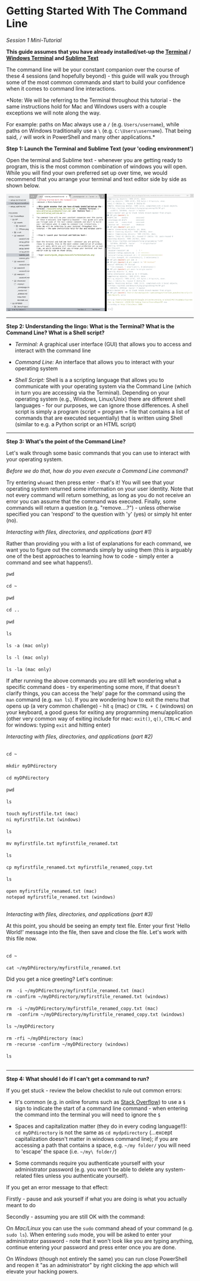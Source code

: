 # Getting Started With The Command Line 
*Session 1 Mini-Tutorial*

**This guide assumes that you have already installed/set-up the [Terminal](/session1/setup_terminal.md) / [Windows Terminal](/session1/setup_windowsterminal.md) and [Sublime Text](/session1/setup_sublime.md)**

The command line will be your constant companion over the course of these 4 sessions (and hopefully beyond) - this guide will walk you through some of the most common commands and start to build your confidence when it comes to command line interactions. 

*Note: We will be referring to the Terminal throughout this tutorial - the same instructions hold for Mac and Windows users with a couple exceptions we will note along the way. 

For example: paths on Mac always use a ```/``` (e.g. ```Users/username```), while paths on Windows traditionally use a ```\``` (e.g. ```C:\Users\username```). That being said, ```/``` will work in PowerShell and many other applications.*


**Step 1: Launch the Terminal and Sublime Text (your 'coding environment')**


Open the terminal and Sublime text - whenever you are getting ready to program, this is the most common combination of windows you will open. While you will find your own preferred set up over time, we would recommend that you arrange your terminal and text editor side by side as shown below. 

![logo](../assets/session1/terminalsublime.png)

<hr>

**Step 2: Understanding the lingo: What is the Terminal? What is the Command Line? What is a Shell script?**


* *Terminal:* A graphical user interface (GUI) that allows you to access and interact with the command line

* *Command Line:* An interface that allows you to interact with your operating system 

* *Shell Script:* Shell is a a scripting language that allows you to communicate with your operating system via the Command Line (which in turn you are accessing via the Terminal). Depending on your operating system (e.g., Windows, Linux/Unix) there are different shell languages - for our purposes, we can ignore those differences. A shell script is simply a program (script = program = file that contains a list of commands that are executed sequentially) that is written using Shell (similar to e.g. a Python script or an HTML script)  

<hr>

**Step 3: What's the point of the Command Line?**

Let's walk through some basic commands that you can use to interact with your operating system. 

*Before we do that, how do you even execute a Command Line command?*

Try entering ```whoamI``` then press enter - that's it! You will see that your operating system returned some information on your user identity. Note that not every command will return something, as long as you do not receive an error you can assume that the command was executed. Finally, some commands will return a question (e.g. "remove....?") - unless otherwise specified you can 'respond' to the question with 'y' (yes) or simply hit enter (no).

*Interacting with files, directories, and applications (part #1)*


Rather than providing you with a list of explanations for each command, we want you to figure out the commands simply by using them (this is arguably one of the best approaches to learning how to code - simply enter a command and see what happens!). 


```
pwd

cd ~

pwd

cd ..

pwd

ls

ls -a (mac only)

ls -l (mac only)

ls -la (mac only)

```

If after running the above commands you are still left wondering what a specific command does - try experimenting some more, if that doesn't clarify things, you can access the 'help' page for the command using the ```man``` command (e.g. ```man ls```). If you are wondering how to exit the menu that opens up (a very common challenge) - hit ```q``` (mac) or ```CTRL + C``` (windows) on your keyboard, a good guess for exiting any programming menu/application (other very common way of exiting include for mac: ```exit()```, ```q()```, ```CTRL+C``` and for windows: typing ```exit``` and hitting enter)


*Interacting with files, directories, and applications (part #2)*

```

cd ~

mkdir myDPdirectory

cd myDPdirectory

pwd

ls

touch myfirstfile.txt (mac)
ni myfirstfile.txt (windows)

ls

mv myfirstfile.txt myfirstfile_renamed.txt

ls

cp myfirstfile_renamed.txt myfirstfile_renamed_copy.txt

ls 

open myfirstfile_renamed.txt (mac)
notepad myfirstfile_renamed.txt (windows)


```

*Interacting with files, directories, and applications (part #3)*


At this point, you should be seeing an empty text file. Enter your first 'Hello World!' message into the file, then save and close the file. Let's work with this file now.

```

cd ~

cat ~/myDPdirectory/myfirstfile_renamed.txt
```
Did you get a nice greeting? Let's continue:
```
rm  -i ~/myDPdirectory/myfirstfile_renamed.txt (mac)
rm -confirm ~/myDPdirectory/myfirstfile_renamed.txt (windows)

rm  -i ~/myDPdirectory/myfirstfile_renamed_copy.txt (mac)
rm  -confirm ~/myDPdirectory/myfirstfile_renamed_copy.txt (windows)

ls ~/myDPdirectory

rm -rfi ~/myDPdirectory (mac)
rm -recurse -confirm ~/myDPdirectory (windows)

ls


```


<hr>

**Step 4: What should I do if I can't get a command to run?**


If you get stuck - review the below checklist to rule out common errors:

* It's common (e.g. in online forums such as [Stack Overflow](https://stackoverflow.com/questions)) to use a `$` sign to indicate the start of a command line command - when entering the command into the terminal you will need to ignore the `$` 


* Spaces and capitalization matter (they do in every coding language!!): ```cd myDPdirectory``` is not the same as ```cd mydpdirectory``` (...except capitalization doesn't matter in windows command line); if you are accessing a path that contains a space, e.g. ```~/my folder/``` you will need to 'escape' the space (i.e. ```~/my\ folder/```)

* Some commands require you authenticate yourself with your administrator password (e.g. you won't be able to delete any system-related files unless you authenticate yourself). 

If you get an error message to that effect: 

Firstly - pause and ask yourself if what you are doing is what you actually meant to do

Secondly - assuming you are still OK with the command: 

On *Mac/Linux* you can use the ```sudo```  command ahead of your command (e.g. ``` sudo ls```). When entering ```sudo``` mode, you will be asked to enter your administrator password - note that it won't look like you are typing anything, continue entering your password and press enter once you are done. 

On *Windows* (though not entirely the same) you can run close PowerShell and reopen it "as an administrator" by right clicking the app which will elevate your hacking powers.



